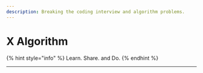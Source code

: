 ```yaml
---
description: Breaking the coding interview and algorithm problems.
---
```


# X Algorithm

{% hint style="info" %}
Learn. Share. and Do.
{% endhint %}

****
